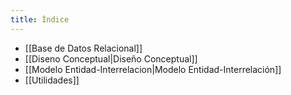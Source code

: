 ```yaml
---
title: Índice
---
```


- [[Base de Datos Relacional]]
- [[Diseno Conceptual|Diseño Conceptual]]
- [[Modelo Entidad-Interrelacion|Modelo Entidad-Interrelación]]
- [[Utilidades]]